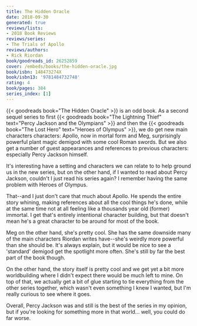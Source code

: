 ```yaml
---
title: The Hidden Oracle
date: 2018-09-30
generated: true
reviews/lists:
- 2018 Book Reviews
reviews/series:
- The Trials of Apollo
reviews/authors:
- Rick Riordan
book/goodreads_id: 26252859
cover: /embeds/books/the-hidden-oracle.jpg
book/isbn: 148473274X
book/isbn13: '9781484732748'
rating: 4
book/pages: 384
series_index: [1]
---
```

{{< goodreads book="The Hidden Oracle" >}} is an odd book. As a second sequel series to first {{< goodreads book="The Lightning Thief" text="Percy Jackson and the Olympians" >}} and then the {{< goodreads book="The Lost Hero" text="Heroes of Olympus" >}}, we do get new main characters characters: Apollo, now in mortal form and Meg, surprisingly powerful plant magic demigod with some cool Roman swords. But we also get a number of guest appearances and references to previous characters: especially Percy Jackson himself.  

It's interesting have a setting and characters we can relate to to help ground us in the new series, but on the other hand, if I wanted to read about Percy Jackson, couldn't I just read his series again? I remember having the same problem with Heroes of Olympus.  

<!--more-->

That--and I just don't care that much about Apollo. He spends the entire story whining, making references about all the cool things he's done, while at the same time not at all feeling like a thousands year old (former) immortal. I get that's entirely intentional character building, but that doesn't mean he's a great character to be around for most of the book.  

Meg on the other hand, she's pretty cool. She has the same downside many of the main characters Riordan writes have--she's weirdly more powerful than she should be. It's always explain, but it would be nice to see a 'standard' demigod get the spotlight more often. She's still by far the best part of the book though.  

On the other hand, the story itself is pretty cool and we get yet a bit more worldbuilding where I didn't expect there would be much left to mine. On top of that, we actually get a bit of glue starting to tie everything from the other series together, which wasn't even something I knew I wanted, but I'm really curious to see where it goes.  

Overall, Percy Jackson was and still is the best of the series in my opinion, but if you're looking for something more in that world... well, you could do far worse.
